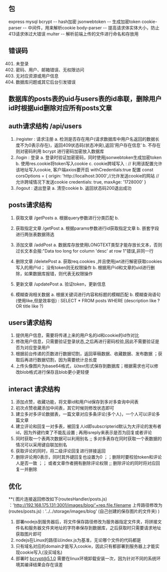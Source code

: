 ## 包
  express
  mysql
  bcrypt -- hash加密
  jsonwebtoken -- 生成加密token
  cookie-parser -- 中间件，用来解析cookie
  body-parser -- 提高请求体实体大小，防止413请求体过大错误
  multer -- 解析前端上传的文件进行命名和存放用

## 错误码
  401. 未登录
  403. 密码、用户、邮箱错误、无权限访问
  404. 无对应资源或用户信息
  500. 数据库问题或其它后台引发错误

## 数据库的posts表的uid与users表的id串联，删除用户id时根据uid删除对应所有posts文章

## auth请求结构 /api/users
  1. /register : 请求注册
    a. 检测是否存在用户(请求数据库中用户名返回的数据长度不为0表示存在)，返回409状态码(状态冲突),返回‘用户存在信息’
    b. 不存在则对密码利用 bcrypt 进行密码加密放入数据库
  2. /login : 登录
    a. 登录时验证加密密码，同时使用jsonwebtoken生成加密token
    b. 使用res.cookie将token写入cookie
    c. cookie跨域写入 :
      // 利用该配置允许该地址写入cookie, 客户端axios要开启 withCredentials:true 配置
        const corsOptions = {
          origin: 'http://localhost:3000',//允许发送cookie的网站
          // 允许跨域情况下发送cookie
          credentials: true,
          maxAge: '1728000'
        }
  3. /logout : 退出登录
    a. 清空cookie
    b. 返回状态码200退出成功

## posts请求结构
  1. 获取文章 /getPosts
    a. 根据query参数进行分类匹配
    b. 

  2. 获取指定文章 /getPost
    a. 根据params参数进行id获取指定文章
    b. 嵌套字段进行两张表数据筛选

  3. 添加文章 /addPost
    a. 数据库存放使用LONGTEXT类型才能存放长文本，否则过长文本会报:"Data too long for column 'desc' at row 1"错误,非同一行

  4. 删除文章 /deletePost
    a. 获取req.cookies ,并且使用jwt进行解密获取cookies写入的用户id； 没有token则无权限操作
    b. 根据用户id和文章的uid进行删除，如果数据库报错，则代表无权限操作

  5. 更新文章 /updatePost
    a. 验证token，更新信息

  6. 模糊查询相关数据
    a. 根据关键词进行内容和标题的模糊匹配
    b. 模糊查询语句(使用like,但是效率低) : SELECT * FROM posts WHERE (description like ? OR title like ?)

## users请求结构
  1. 提供用户信息，需要将传递上来的用户名的id和cookie的id作对比
  2. 修改用户信息，只需要验证登录状态,之后再进行密码校验,因此不需要验证是否为对应登录用户
  3. 根据前台传递的页数进行数据切割，返回草稿数据、收藏数据、发布数据 ；获取后再进行数据切割，因为需要统计总长度
  4. 上传头像图片为base64格式，以text形式保存到数据库；根据需求也可以修改blob格式进行保存且blob更小更轻便

## interact 请求结构
  1. 添加点赞，收藏功能，将文章id和用户id保存到多对多查询中间表
  2. 初次点赞收藏添加中间表，其它时候则修改状态即可
  3. 建立多对多评论数据表，一篇文章对应多条评论(多个人)，一个人可以评论多篇文章
  4. 建立评论和回复一对多表，被回复人id即subscripterid默认为大评论的发布者id，因为外键约束了不能乱设置 ; 再用isreply来表示是否为回复或者评论
  5. 同时获取一个表两次数据可以利用别名 ;; 多对多表存在同时获取一个表数据的情况可以采用键自联加别名
  6. 获取评论的同时，将二级评论回复进行拼接返回
  7. 删除评论用0表示，同时其外键回复也设置为0 ；；删除时要校验token和评论人是否一致 ；； 或者文章作者拥有删除评论权限 ;; 删除评论的同时将对应回复一并删除

## 优化
 **(
  图片连接返回修改如下(routesHandler/posts.js) ：'http://192.168.175.131:3001/images/blog/'+req.file.filename
 上传路径修改为(routes/posts.js) : '../../storage/images/blog' (自己创建的保存图片的文件夹)
 )
  1. 部署nodejs到服务器后，将文件保存路径修改为服务器指定文件夹，将拼接文件名和服务器文件夹地址的字符串保存到数据库，之后获取时只需要请求地址获取图片即可
  2. nodejs在Linux的路径以index.js为基准，无论哪个文件的代码都是
  3. 只有域名对应的domain才能写入cookie，因此只有都部署到服务器上才能实现cookie写入(没买域名)
  4. 部署时 bcrypt@5.1.0 需要在linux环境卸载安装一次，因为针对不同的系统环境其编译结果会存在误差 